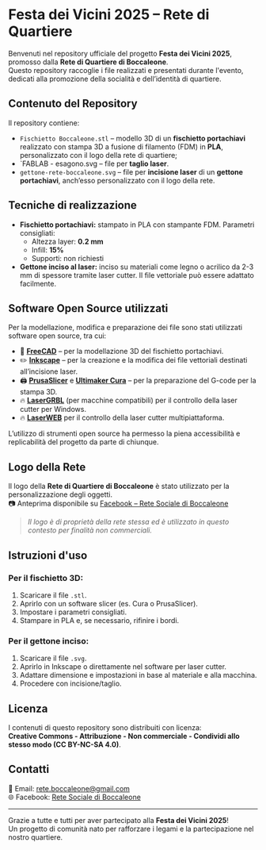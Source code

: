# Festa dei Vicini 2025 – Rete di Quartiere

Benvenuti nel repository ufficiale del progetto **Festa dei Vicini 2025**, promosso dalla **Rete di Quartiere di Boccaleone**.  
Questo repository raccoglie i file realizzati e presentati durante l'evento, dedicati alla promozione della socialità e dell’identità di quartiere.

## Contenuto del Repository

Il repository contiene:

- `Fischietto Boccaleone.stl` – modello 3D di un **fischietto portachiavi** realizzato con stampa 3D a fusione di filamento (FDM) in **PLA**, personalizzato con il logo della rete di quartiere;
- `FABLAB - esagono.svg – file per **taglio laser**.
- `gettone-rete-boccaleone.svg` – file per **incisione laser** di un **gettone portachiavi**, anch’esso personalizzato con il logo della rete.

## Tecniche di realizzazione

- **Fischietto portachiavi:** stampato in PLA con stampante FDM. Parametri consigliati:
  - Altezza layer: **0.2 mm**
  - Infill: **15%**
  - Supporti: non richiesti
- **Gettone inciso al laser:** inciso su materiali come legno o acrilico da 2-3 mm di spessore tramite laser cutter. Il file vettoriale può essere adattato facilmente.

## Software Open Source utilizzati

Per la modellazione, modifica e preparazione dei file sono stati utilizzati software open source, tra cui:

- 🧊 **[FreeCAD](https://www.freecad.org/)** – per la modellazione 3D del fischietto portachiavi.
- ✏️ **[Inkscape](https://inkscape.org/)** – per la creazione e la modifica dei file vettoriali destinati all’incisione laser.
- 🖨️ **[PrusaSlicer](https://www.prusa3d.com/prusaslicer/)** e **[Ultimaker Cura](https://ultimaker.com/software/ultimaker-cura)** – per la preparazione del G-code per la stampa 3D.
- 🔥 **[LaserGRBL](https://lasergrbl.com/)** (per macchine compatibili) per il controllo della laser cutter per Windows.
- 🔥 **[LaserWEB]([https://laserweb.yurl.ch/](https://github.com/LaserWeb/LaserWeb4/issues))** per il controllo della laser cutter multipiattaforma.

L’utilizzo di strumenti open source ha permesso la piena accessibilità e replicabilità del progetto da parte di chiunque.

## Logo della Rete

Il logo della **Rete di Quartiere di Boccaleone** è stato utilizzato per la personalizzazione degli oggetti.  
📷 Anteprima disponibile su [Facebook – Rete Sociale di Boccaleone](https://www.facebook.com/retesocialeboccaleone)

> _Il logo è di proprietà della rete stessa ed è utilizzato in questo contesto per finalità non commerciali._

## Istruzioni d'uso

### Per il fischietto 3D:
1. Scaricare il file `.stl`.
2. Aprirlo con un software slicer (es. Cura o PrusaSlicer).
3. Impostare i parametri consigliati.
4. Stampare in PLA e, se necessario, rifinire i bordi.

### Per il gettone inciso:
1. Scaricare il file `.svg`.
2. Aprirlo in Inkscape o direttamente nel software per laser cutter.
3. Adattare dimensione e impostazioni in base al materiale e alla macchina.
4. Procedere con incisione/taglio.

## Licenza

I contenuti di questo repository sono distribuiti con licenza:  
**Creative Commons - Attribuzione - Non commerciale - Condividi allo stesso modo (CC BY-NC-SA 4.0)**.

## Contatti

📧 Email: [rete.boccaleone@gmail.com](mailto:rete.boccaleone@gmail.com)  
🌐 Facebook: [Rete Sociale di Boccaleone](https://www.facebook.com/retesocialeboccaleone)

---

Grazie a tutte e tutti per aver partecipato alla **Festa dei Vicini 2025**!  
Un progetto di comunità nato per rafforzare i legami e la partecipazione nel nostro quartiere.
